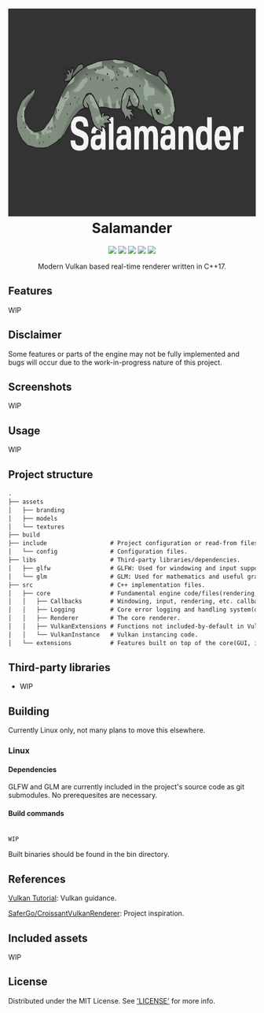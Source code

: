 <h1 align="center">
    <br>
    <img src="https://github.com/ljmrt/salamander/blob/ee50dac4b6d9a2d4f5200d80055a1c4f4d843450/assets/branding/logo3000x1688.png" alt="Salamander" width="750" height="422">
    <br>
    Salamander
    <br>
</h1>
<p align="center">
    <img src="https://img.shields.io/static/v1?label=release-version&message=0.0.0&color=green">
    <img src="https://img.shields.io/static/v1?label=build-version&message=0.4.0&color=green">
    <img src="https://img.shields.io/static/v1?label=language&message=C%2B%2B17&color=green">
    <img src="https://img.shields.io/static/v1?label=platform&message=Linux&color=green">
    <img src="https://img.shields.io/static/v1?label=development&message=Active&color=green">
</p>
<p align="center">Modern Vulkan based real-time renderer written in C++17.</p>

## Features

WIP

## Disclaimer

Some features or parts of the engine may not be fully implemented and bugs will occur due to the work-in-progress nature of this project.

## Screenshots

WIP

## Usage

WIP

## Project structure

```diff
.
├── assets
│   ├── branding
│   ├── models
│   └── textures
├── build
├── include                  # Project configuration or read-from files.
│   └── config               # Configuration files.
├── libs                     # Third-party libraries/dependencies.
│   ├── glfw                 # GLFW: Used for windowing and input support.
│   └── glm                  # GLM: Used for mathematics and useful graphics functions.
├── src                      # C++ implementation files.
│   ├── core                 # Fundamental engine code/files(rendering, logging, etc.).
│   │   ├── Callbacks        # Windowing, input, rendering, etc. callbacks.
│   │   ├── Logging          # Core error logging and handling system(only enabled in debug builds).
│   │   ├── Renderer         # The core renderer.
│   │   ├── VulkanExtensions # Functions not included-by-default in Vulkan(but are loaded in).
│   │   └── VulkanInstance   # Vulkan instancing code.
│   └── extensions           # Features built on top of the core(GUI, image loading, etc.).
```

## Third-party libraries

* WIP

## Building

Currently Linux only, not many plans to move this elsewhere.
### Linux
#### Dependencies
GLFW and GLM are currently included in the project's source code as git submodules. No prerequesites are necessary.
#### Build commands
```diff

WIP

```
Built binaries should be found in the bin directory.

## References

[Vulkan Tutorial](https://vulkan-tutorial.com/): Vulkan guidance.

[SaferGo/CroissantVulkanRenderer](https://github.com/SaferGo/CroissantVulkanRenderer): Project inspiration.

## Included assets

WIP

## License

Distributed under the MIT License. See ['LICENSE'](https://github.com/ljmrt/salamander/blob/master/LICENSE) for more info.
